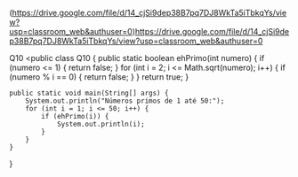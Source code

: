 (https://drive.google.com/file/d/14_cjSi9dep38B7pq7DJ8WkTa5iTbkqYs/view?usp=classroom_web&authuser=0)https://drive.google.com/file/d/14_cjSi9dep38B7pq7DJ8WkTa5iTbkqYs/view?usp=classroom_web&authuser=0

Q10
<public class Q10 {
    public static boolean ehPrimo(int numero) {
        if (numero <= 1) {
            return false;
        }
        for (int i = 2; i <= Math.sqrt(numero); i++) {
            if (numero % i == 0) {
                return false;
            }
        }
        return true;
    }


    public static void main(String[] args) {
        System.out.println("Números primos de 1 até 50:");
        for (int i = 1; i <= 50; i++) {
            if (ehPrimo(i)) {
                System.out.println(i);
            }
        }
    }
}
>

